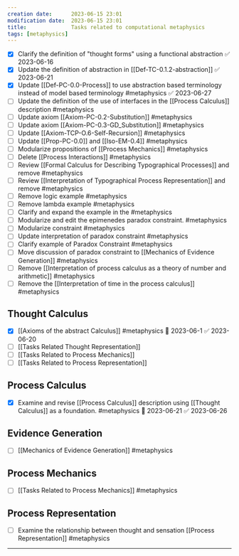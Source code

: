 ```yaml
---
creation date:		2023-06-15 23:01
modification date:	2023-06-15 23:01
title: 				Tasks related to computational metaphysics
tags: [metaphysics]
---
```

- [x] Clarify the definition of "thought forms" using a functional abstraction ✅ 2023-06-16
- [x] Update the definition of abstraction in [[Def-TC-0.1.2-abstraction]] ✅ 2023-06-21
- [x] Update [[Def-PC-0.0-Process]] to use abstraction based terminology instead of model based terminology #metaphysics ✅ 2023-06-27
- [ ] Update the definition of the use of interfaces in the [[Process Calculus]] description #metaphysics 
- [ ] Update axiom [[Axiom-PC-0.2-Substitution]] #metaphysics 
- [ ] Update axiom [[Axiom-PC-0.3-GD_Substitution]] #metaphysics 
- [ ] Update [[Axiom-TCP-O.6-Self-Recursion]] #metaphysics 
- [ ] Update [[Prop-PC-0.0]] and [[Iso-EM-0.4]] #metaphysics 
- [ ] Modularize propositions of [[Process Mechanics]] #metaphysics 
- [ ] Delete [[Process Interactions]] #metaphysics 
- [ ] Review [[Formal Calculus for Describing Typographical Processes]] and remove #metaphysics 
- [ ] Review [[Interpretation of Typographical Process Representation]] and remove #metaphysics 
- [ ] Remove  logic example #metaphysics 
- [ ] Remove lambda example #metaphysics 
- [ ] Clarify and expand the example in the #metaphysics 
- [ ] Modularize and edit the epimenedes paradox constraint. #metaphysics 
- [ ] Modularize constraint #metaphysics 
- [ ] Update interpretation of paradox constraint #metaphysics 
- [ ] Clarify example of Paradox Constraint #metaphysics 
- [ ] Move discussion of paradox constraint to [[Mechanics of Evidence Generation]] #metaphysics 
- [ ] Remove [[Interpretation of process calculus as a theory of number and arithmetic]] #metaphysics 
- [ ] Remove the [[Interpretation of time in the process calculus]] #metaphysics 

## Thought Calculus
- [x] [[Axioms of the abstract Calculus]] #metaphysics 📅 2023-06-1 ✅ 2023-06-20
- [ ] [[Tasks Related Thought Representation]]
- [ ] [[Tasks Related to Process Mechanics]]
- [ ] [[Tasks Related to Process Representation]]

## Process Calculus
- [x] Examine and revise [[Process Calculus]] description using [[Thought Calculus]] as a foundation. #metaphysics 📅 2023-06-21 ✅ 2023-06-26

## Evidence Generation
- [ ] [[Mechanics of Evidence Generation]] #metaphysics 

## Process Mechanics
- [ ] [[Tasks Related to Process Mechanics]] #metaphysics 

## Process Representation
- [ ] Examine the relationship between thought and sensation [[Process Representation]] #metaphysics 
---
[^1]:: [[Research and Development/Fundamental Metaphysics/Metaphysics|Metaphysics]]